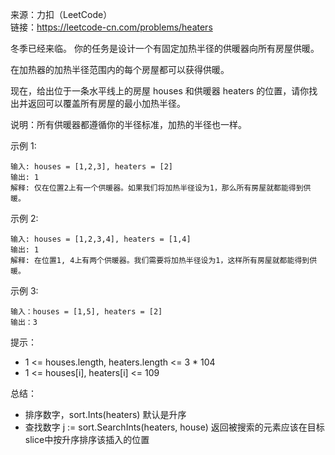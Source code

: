 
来源：力扣（LeetCode）  
链接：https://leetcode-cn.com/problems/heaters

冬季已经来临。 你的任务是设计一个有固定加热半径的供暖器向所有房屋供暖。

在加热器的加热半径范围内的每个房屋都可以获得供暖。

现在，给出位于一条水平线上的房屋 houses 和供暖器 heaters 的位置，请你找出并返回可以覆盖所有房屋的最小加热半径。

说明：所有供暖器都遵循你的半径标准，加热的半径也一样。



示例 1:
```
输入: houses = [1,2,3], heaters = [2]
输出: 1
解释: 仅在位置2上有一个供暖器。如果我们将加热半径设为1，那么所有房屋就都能得到供暖。
```
示例 2:
```
输入: houses = [1,2,3,4], heaters = [1,4]
输出: 1
解释: 在位置1, 4上有两个供暖器。我们需要将加热半径设为1，这样所有房屋就都能得到供暖。
```

示例 3:
```
输入：houses = [1,5], heaters = [2]
输出：3
```

提示：

* 1 <= houses.length, heaters.length <= 3 * 104
* 1 <= houses[i], heaters[i] <= 109

总结：
* 排序数字，sort.Ints(heaters) 默认是升序
* 查找数字 j := sort.SearchInts(heaters, house) 返回被搜索的元素应该在目标slice中按升序排序该插入的位置